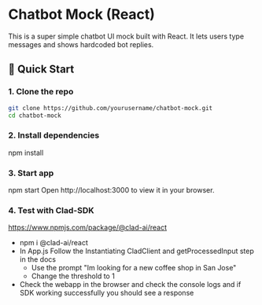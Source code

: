 # Chatbot Mock (React)

This is a super simple chatbot UI mock built with React. It lets users type messages and shows hardcoded bot replies.

## 🚀 Quick Start

### 1. Clone the repo
```bash
git clone https://github.com/yourusername/chatbot-mock.git
cd chatbot-mock
```

### 2. Install dependencies
npm install

### 3. Start app
npm start
Open http://localhost:3000 to view it in your browser.

### 4. Test with Clad-SDK
https://www.npmjs.com/package/@clad-ai/react

- npm i @clad-ai/react
- In App.js Follow the Instantiating CladClient and getProcessedInput step in the docs
    - Use the prompt "Im looking for a new coffee shop in San Jose"
    - Change the threshold to 1
- Check the webapp in the browser and check the console logs and if SDK working successfully you should see a response
